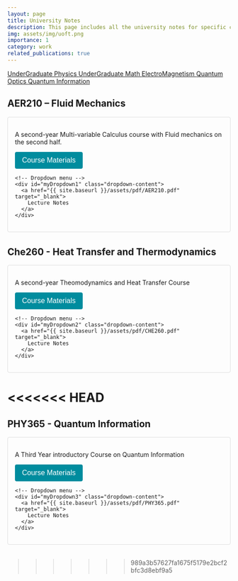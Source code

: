 ```yaml
---
layout: page
title: University Notes
description: This page includes all the university notes for specific courses. It may not be entirely complete or correct.
img: assets/img/uoft.png
importance: 1
category: work
related_publications: true
---
```


<style>
/* --- CSS for Dropdown (Click-to-open version) --- */

/* Course block container */
.course-block {
  margin-bottom: 2rem;
  border: 1px solid #ddd;
  padding: 1rem;
  border-radius: 4px;
}

/* Wrap the dropdown button and content */
.dropdown {
  position: relative;
  display: inline-block;
}

/* Style the button that toggles the dropdown */
.dropbtn {
  background-color: #008c9e;
  color: white;
  padding: 10px 16px;
  font-size: 16px;
  border: none;
  cursor: pointer;
  border-radius: 4px;
}

/* Hover effect for the dropdown button */
.dropbtn:hover {
  background-color: #007480;
}

/* The dropdown content is hidden by default; toggled via JavaScript */
.dropdown-content {
  display: none;
  position: absolute;
  background-color: #f9f9f9;
  min-width: 200px;
  border: 1px solid #ddd;
  box-shadow: 0 2px 8px rgba(0, 0, 0, 0.15);
  z-index: 1;
  padding: 0.5rem 0;
}

/* Links inside the dropdown */
.dropdown-content a {
  color: #333;
  padding: 0.5rem 1rem;
  text-decoration: none;
  display: block;
}

/* Change color of dropdown links on hover */
.dropdown-content a:hover {
  background-color: #eee;
}

/* Show the dropdown when toggled */
.show {
  display: block;
}
</style>

<a href="{{ site.baseurl }}/assets/pdf/Undergraduate_Physics.pdf" target="_blank">
UnderGraduate Physics
</a>

<a href="{{ site.baseurl }}/assets/pdf/Undergraduate_Math.pdf" target="_blank">
UnderGraduate Math
</a>

<a href="{{ site.baseurl }}/assets\pdf\E_M.pdf" target="_blank">
ElectroMagnetism
</a>
<a href="{{ site.baseurl }}/assets\pdf\Quantum_Optics.pdf" target="_blank">
Quantum Optics
</a>
<a href="{{ site.baseurl }}/assets\pdf\Quantum_Information.pdf" target="_blank">
Quantum Information
</a>




<!-- Main Content: Example Course 1 -->
<h2>AER210 – Fluid Mechanics</h2>
<div class="course-block">
  <p>
    A second-year Multi-variable Calculus course with Fluid mechanics on the second half.
  </p>

  <!-- Dropdown container -->
  <div class="dropdown">
    <!-- Button that triggers the dropdown -->
    <button onclick="toggleDropdown('myDropdown1')" class="dropbtn">
      Course Materials
    </button>

    <!-- Dropdown menu -->
    <div id="myDropdown1" class="dropdown-content">
      <a href="{{ site.baseurl }}/assets/pdf/AER210.pdf" target="_blank">
        Lecture Notes
      </a>
    </div>
  </div>
</div>


<!-- Main Content: Example Course 1 -->
<h2>Che260 - Heat Transfer and Thermodynamics</h2>
<div class="course-block">
  <p>
    A second-year Theomodynamics and Heat Transfer Course
  </p>

  <!-- Dropdown container -->
  <div class="dropdown">
    <!-- Button that triggers the dropdown -->
    <button onclick="toggleDropdown('myDropdown2')" class="dropbtn">
      Course Materials
    </button>

    <!-- Dropdown menu -->
    <div id="myDropdown2" class="dropdown-content">
      <a href="{{ site.baseurl }}/assets/pdf/CHE260.pdf" target="_blank">
        Lecture Notes
      </a>
    </div>
  </div>
</div>


<<<<<<< HEAD
=======
<!-- Main Content: Example Course 1 -->
<h2>PHY365 - Quantum Information</h2>
<div class="course-block">
  <p>
    A Third Year introductory Course on Quantum Information
  </p>

  <!-- Dropdown container -->
  <div class="dropdown">
    <!-- Button that triggers the dropdown -->
    <button onclick="toggleDropdown('myDropdown3')" class="dropbtn">
      Course Materials
    </button>

    <!-- Dropdown menu -->
    <div id="myDropdown3" class="dropdown-content">
      <a href="{{ site.baseurl }}/assets/pdf/PHY365.pdf" target="_blank">
        Lecture Notes
      </a>
    </div>
  </div>
</div>


>>>>>>> 989a3b57627fa1675f5179e2bcf2bfc3d8ebf9a5
<!-- Repeat the above block for additional courses, 
     giving each dropdown-content a unique ID, e.g. myDropdown2, myDropdown3, etc. -->

<script>
/**
 * Toggle the dropdown menu for a given ID.
 * @param {string} dropdownID - The ID of the dropdown-content div
 */
function toggleDropdown(dropdownID) {
  document.getElementById(dropdownID).classList.toggle("show");
}

/**
 * Close the dropdown if the user clicks outside of it.
 */
window.onclick = function(event) {
  // If the click is NOT on a dropbtn, close all dropdowns
  if (!event.target.matches('.dropbtn')) {
    var dropdowns = document.getElementsByClassName("dropdown-content");
    for (var i = 0; i < dropdowns.length; i++) {
      var openDropdown = dropdowns[i];
      if (openDropdown.classList.contains('show')) {
        openDropdown.classList.remove('show');
      }
    }
  }
}
</script>